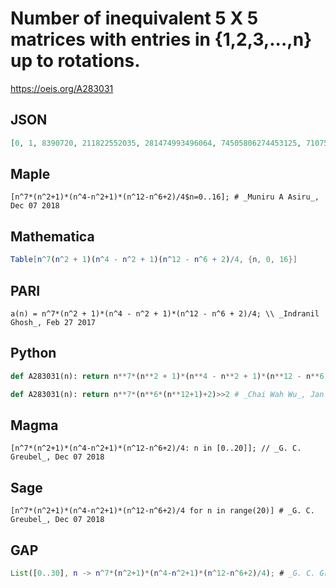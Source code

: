 # Number of inequivalent 5 X 5 matrices with entries in \{1,2,3,\.\.\.,n\} up to rotations\.
https://oeis.org/A283031
## JSON
```JSON
[0, 1, 8390720, 211822552035, 281474993496064, 74505806274453125, 7107572010747738816, 335267154940213889575, 9444732965876730429440, 179474496923598616041129, 2500000000002500005000000, 27086764858479561198237131, 238490541610199280719585280]
```
## Maple
```Maple
[n^7*(n^2+1)*(n^4-n^2+1)*(n^12-n^6+2)/4$n=0..16]; # _Muniru A Asiru_, Dec 07 2018
```
## Mathematica
```Mathematica
Table[n^7(n^2 + 1)(n^4 - n^2 + 1)(n^12 - n^6 + 2)/4, {n, 0, 16}]
```
## PARI
```PARI
a(n) = n^7*(n^2 + 1)*(n^4 - n^2 + 1)*(n^12 - n^6 + 2)/4; \\ _Indranil Ghosh_, Feb 27 2017
```
## Python
```Python
def A283031(n): return n**7*(n**2 + 1)*(n**4 - n**2 + 1)*(n**12 - n**6 + 2)/4 # _Indranil Ghosh_, Feb 27 2017
```
```Python
def A283031(n): return n**7*(n**6*(n**12+1)+2)>>2 # _Chai Wah Wu_, Jan 24 2023
```
## Magma
```Magma
[n^7*(n^2+1)*(n^4-n^2+1)*(n^12-n^6+2)/4: n in [0..20]]; // _G. C. Greubel_, Dec 07 2018
```
## Sage
```Sage
[n^7*(n^2+1)*(n^4-n^2+1)*(n^12-n^6+2)/4 for n in range(20)] # _G. C. Greubel_, Dec 07 2018
```
## GAP
```GAP
List([0..30], n -> n^7*(n^2+1)*(n^4-n^2+1)*(n^12-n^6+2)/4); # _G. C. Greubel_, Dec 07 2018
```
